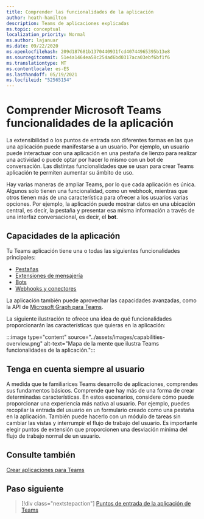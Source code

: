 ```yaml
---
title: Comprender las funcionalidades de la aplicación
author: heath-hamilton
description: Teams de aplicaciones explicadas
ms.topic: conceptual
localization_priority: Normal
ms.author: lajanuar
ms.date: 09/22/2020
ms.openlocfilehash: 209d187681b1370440931fcd40744965395b13e8
ms.sourcegitcommit: 51e4a1464ea58c254ad6bd0317aca03ebf6bf1f6
ms.translationtype: MT
ms.contentlocale: es-ES
ms.lasthandoff: 05/19/2021
ms.locfileid: "52565154"
---
```

# <a name="understand-microsoft-teams-app-capabilities"></a>Comprender Microsoft Teams funcionalidades de la aplicación

La extensibilidad o los puntos de entrada son diferentes formas en las que una aplicación puede manifestarse a un usuario. Por ejemplo, un usuario puede interactuar con una aplicación en una pestaña de lienzo para realizar una actividad o puede optar por hacer lo mismo con un bot de conversación. Las distintas funcionalidades que se usan para crear Teams aplicación te permiten aumentar su ámbito de uso.

Hay varias maneras de ampliar Teams, por lo que cada aplicación es única. Algunos solo tienen una funcionalidad, como un webhook, mientras que otros tienen más de una característica para ofrecer a los usuarios varias opciones. Por ejemplo, la aplicación puede mostrar datos en  una ubicación central, es decir, la pestaña y presentar esa misma información a través de una interfaz conversacional, es decir, el **bot**.

## <a name="app-capabilities"></a>Capacidades de la aplicación

Tu Teams aplicación tiene una o todas las siguientes funcionalidades principales:

* [Pestañas](../tabs/what-are-tabs.md)
* [Extensiones de mensajería](../messaging-extensions/what-are-messaging-extensions.md)
* [Bots](../bots/what-are-bots.md)
* [Webhooks y conectores](../webhooks-and-connectors/what-are-webhooks-and-connectors.md)

La aplicación también puede aprovechar las capacidades avanzadas, como la API de [Microsoft Graph para Teams](/graph/teams-concept-overview).

La siguiente ilustración te ofrece una idea de qué funcionalidades proporcionarán las características que quieras en la aplicación:

:::image type="content" source="../assets/images/capabilities-overview.png" alt-text="Mapa de la mente que ilustra Teams funcionalidades de la aplicación.":::

## <a name="always-consider-your-user"></a>Tenga en cuenta siempre al usuario

A medida que te familiarices Teams desarrollo de aplicaciones, comprendes sus fundamentos básicos. Comprende que hay más de una forma de crear determinadas características. En estos escenarios, considere cómo puede proporcionar una experiencia más nativa al usuario.
Por ejemplo, puedes recopilar la entrada del usuario en un formulario creado como una pestaña en la aplicación. También puede hacerlo con un módulo de tareas sin cambiar las vistas y interrumpir el flujo de trabajo del usuario. Es importante elegir puntos de extensión que proporcionen una desviación mínima del flujo de trabajo normal de un usuario.

## <a name="see-also"></a>Consulte también

[Crear aplicaciones para Teams](../overview.md)

## <a name="next-step"></a>Paso siguiente

> [!div class="nextstepaction"]
> [Puntos de entrada de la aplicación de Teams](../concepts/extensibility-points.md)

